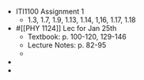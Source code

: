- ITI1100 Assignment 1
	- 1.3, 1.7, 1.9, 1.13, 1.14, 1,16, 1.17, 1.18
- #[[PHY 1124]] Lec for Jan 25th
	- Textbook: p. 100-120, 129-146
	- Lecture Notes: p. 82-95
	-
-
-